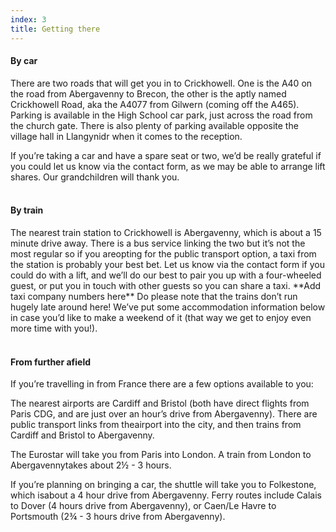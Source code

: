 ```yaml
---
index: 3
title: Getting there
---
```


<h4>By car</h4>
There are two roads that will get you in to Crickhowell. One is the A40 on the road from Abergavenny to Brecon, the other is the aptly named Crickhowell Road, aka the A4077 from Gilwern (coming off the A465).
Parking is available in the High School car park, just across the road from the church gate.
There is also plenty of parking available opposite the village hall in Llangynidr when it comes to the reception.

If you’re taking a car and have a spare seat or two, we’d be really grateful if you could let us know via the contact form, as we may be able to arrange lift shares. Our grandchildren will thank you.
<br><br>
<h4>By train</h4>
The nearest train station to Crickhowell is Abergavenny, which is about a 15 minute drive away. There is a bus service linking the two but it’s not the most regular so if you areopting for the public transport option, a taxi from the station is probably your best bet. Let us know via the contact form if you could do with a lift, and we’ll do our best to pair you up with a four-wheeled guest, or put you in touch with other guests so you can share a taxi. 
**Add taxi company numbers here**
Do please note that the trains don’t run hugely late around here! We’ve put some accommodation information below in case you’d like to make a weekend of it (that way we get to enjoy even more time with you!). 
<br><br>
<h4>From further afield</h4>
If you’re travelling in from France there are a few options available to you:

The nearest airports are Cardiff and Bristol (both have direct flights from Paris CDG, and are
just over an hour’s drive from Abergavenny). There are public transport links from theairport into the city, and then trains from Cardiff and Bristol to Abergavenny.

The Eurostar will take you from Paris into London. A train from London to Abergavennytakes about 2½ - 3 hours.

If you’re planning on bringing a car, the shuttle will take you to Folkestone, which isabout a 4 hour drive from Abergavenny. Ferry routes include Calais to Dover (4 hours drive from Abergavenny), or Caen/Le Havre to Portsmouth (2¾ - 3 hours drive from Abergavenny).  
